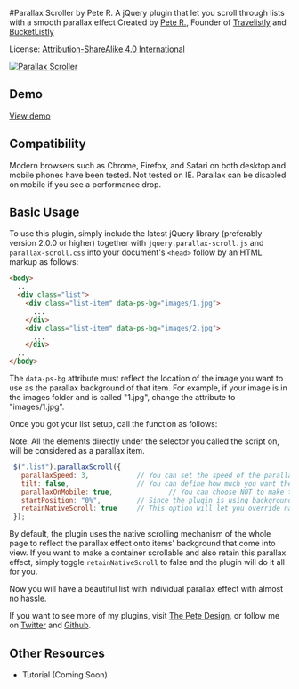 #Parallax Scroller by Pete R.
A jQuery plugin that let you scroll through lists with a smooth parallax effect
Created by [Pete R.](http://www.thepetedesign.com), Founder of [Travelistly](http://www.travelistly.com) and [BucketListly](http://www.bucketlistly.com)

License: [Attribution-ShareAlike 4.0 International](http://creativecommons.org/licenses/by-sa/4.0/deed.en_US)

[![Parallax Scroller](http://www.thepetedesign.com/images/parallax-scroller_image.png "Parallax Scroller")](http://www.thepetedesign.com/demos/parallax-scroller_demo.html)


## Demo
[View demo](http://www.thepetedesign.com/demos/parallax-scroller_demo.html)

## Compatibility
Modern browsers such as Chrome, Firefox, and Safari on both desktop and mobile phones have been tested. Not tested on IE. Parallax can be disabled on mobile if you see a performance drop.

## Basic Usage
To use this plugin, simply include the latest jQuery library (preferably version 2.0.0 or higher) together with `jquery.parallax-scroll.js` and `parallax-scroll.css` into your document's `<head>` follow by an HTML markup as follows:

````html
<body>
  ..
  <div class="list">
    <div class="list-item" data-ps-bg="images/1.jpg">
      ...
    </div>
    <div class="list-item" data-ps-bg="images/2.jpg">
      ...
    </div>
  ..
</body>

````

The `data-ps-bg` attribute must reflect the location of the image you want to use as the parallax background of that item. For example, if your image is in the images folder and is called "1.jpg", change the attribute to "images/1.jpg".

Once you got your list setup, call the function as follows:

Note: All the elements directly under the selector you called the script on, will be considered as a parallax item.

````javascript
 $(".list").parallaxScroll({
   parallaxSpeed: 3,            // You can set the speed of the parallax when scroll. Values can goes from 1 - 10. The default value is 3
   tilt: false,                 // You can define how much you want the list to tilt. Values can be negative (tilt to the left) or positive (tilt to the right). For example: -1, -2, -3 or 1, 2, 3. The default value is false.
   parallaxOnMobile: true,              // You can choose NOT to make the list parallax on mobile by toggling this to false. The default value is true
   startPosition: "0%",         // Since the plugin is using background CSS style, you can define the initial point of the background so that it is centered the way you like. This option on excepts percentage. The default value is "0%"
   retainNativeScroll: true     // This option will let you override native scroll, and add the effect onto a scrollable container instead of the whole page. Simply toggle this to false, and div container "list" will be scrollable. The default value is true.
 });
````

By default, the plugin uses the native scrolling mechanism of the whole page to reflect the parallax effect onto items' background that come into view. If you want to make a container scrollable and also retain this parallax effect, simply toggle `retainNativeScroll` to false and the plugin will do it all for you.

Now you will have a beautiful list with individual parallax effect with almost no hassle.

If you want to see more of my plugins, visit [The Pete Design](http://www.thepetedesign.com/#plugins), or follow me on [Twitter](http://www.twitter.com/peachananr) and [Github](http://www.github.com/peachananr).

## Other Resources
- Tutorial (Coming Soon)